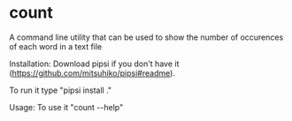# count

A command line utility that can be used to show the number of occurences of each word in a text file


Installation:
Download pipsi if you don't have it (https://github.com/mitsuhiko/pipsi#readme).

To run it type "pipsi install ."

Usage:
To use it "count --help"

